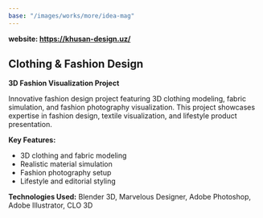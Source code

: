 ```yaml
---
base: "/images/works/more/idea-mag"
---
```

**website: https://khusan-design.uz/**

## Clothing & Fashion Design

**3D Fashion Visualization Project**

Innovative fashion design project featuring 3D clothing modeling, fabric simulation, and fashion photography visualization. This project showcases expertise in fashion design, textile visualization, and lifestyle product presentation.

**Key Features:**
- 3D clothing and fabric modeling
- Realistic material simulation
- Fashion photography setup
- Lifestyle and editorial styling

**Technologies Used:** Blender 3D, Marvelous Designer, Adobe Photoshop, Adobe Illustrator, CLO 3D
